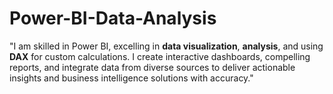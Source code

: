 # Power-BI-Data-Analysis
"I am skilled in Power BI, excelling in **data visualization**, **analysis**, and using **DAX** for custom calculations. I create interactive dashboards, compelling reports, and integrate data from diverse sources to deliver actionable insights and business intelligence solutions with accuracy."
